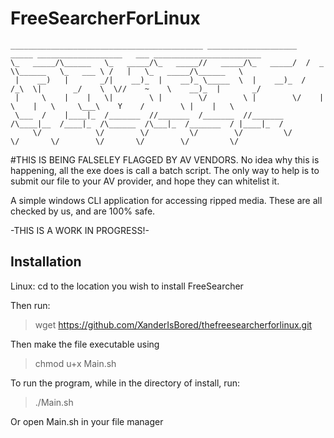 
# FreeSearcherForLinux
```
___________________________________________ ____________________   _____ ___________________   ___ ________________________
\_   _____/\______   \_   _____/\_   _____//   _____/\_   _____/  /  _  \\______   \_   ___ \ /   |   \_   _____/\______   \
 |    __)   |       _/|    __)_  |    __)_ \_____  \  |    __)_  /  /_\  \|       _/    \  \//    ~    \    __)_  |       _/
 |     \    |    |   \|        \ |        \/        \ |        \/    |    \    |   \     \___\    Y    /        \ |    |   \
 \___  /    |____|_  /_______  //_______  /_______  //_______  /\____|__  /____|_  /\______  /\___|_  /_______  / |____|_  /
     \/            \/        \/         \/        \/         \/         \/       \/        \/       \/        \/         \/
```
#THIS IS BEING FALSELEY FLAGGED BY AV VENDORS. No idea why this is happening, all the exe does is call a batch script. The only way to help is to submit our file to your AV provider, and hope they can whitelist it.

A simple windows CLI application for accessing ripped media. These are all checked by us, and are 100% safe.

-THIS IS A WORK IN PROGRESS!-

## Installation

Linux:
cd to the location you wish to install FreeSearcher

Then run:
>  wget https://github.com/XanderIsBored/thefreesearcherforlinux.git

Then make the file executable using
>  chmod u+x Main.sh

To run the program, while in the directory of install, run:

> ./Main.sh

Or open Main.sh in your file manager

